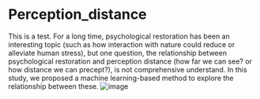 # Perception_distance
This is a test. For a long time, psychological restoration has been an interesting topic (such as how interaction with nature could reduce or alleviate human stress), but one question, the relationship between psychological restoration and perception distance (how far we can see? or how distance we can precept?), is not comprehensive understand. In this study, we proposed a machine learning-based method to explore the relationship between these.
![image](https://github.com/MMHHRR/Perception_distance/assets/108106537/04ed1ee9-5ca7-473d-81b4-07b0805eca29)

